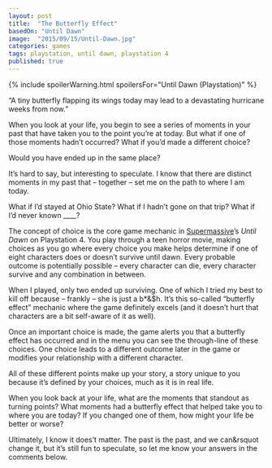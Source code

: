 ```yaml
---
layout: post
title:  "The Butterfly Effect"
basedOn: "Until Dawn"
image:  "2015/09/15/Until-Dawn.jpg"
categories: games
tags: playstation, until dawn, playstation 4
published: true
---
```


{% include spoilerWarning.html spoilersFor="Until Dawn (Playstation)" %}

&ldquo;A tiny butterfly flapping its wings today may lead to a devastating hurricane weeks from now.&rdquo;

When you look at your life, you begin to see a series of moments in your past that have taken you to the point you&rsquo;re at today. But what if one of those moments hadn&rsquo;t occurred? What if you&rsquo;d made a different choice?

Would you have ended up in the same place?

It&rsquo;s hard to say, but interesting to speculate. I know that there are distinct moments in my past that &ndash; together &ndash; set me on the path to where I am today.

What if I&rsquo;d stayed at Ohio State? What if I hadn&rsquo;t gone on that trip? What if I&rsquo;d never known ____?

The concept of choice is the core game mechanic in <a href="http://www.supermassivegames.com/" target="_target">Supermassive</a>&rsquo;s <i>Until Dawn</i> on Playstation 4. You play through a teen horror movie, making choices as you go where every choice you make helps determine if one of eight characters does or doesn&rsquo;t survive until dawn. Every probable outcome is potentially possible &ndash; every character can die, every character survive and any combination in between.

When I played, only two ended up surviving. One of which I tried my best to kill off because &ndash; frankly &ndash; she is just a b*&$h. It&rsquo;s this so-called &ldquo;butterfly effect&rdquo; mechanic where the game definitely excels (and it doesn&rsquo;t hurt that characters are a bit self-aware of it as well).

Once an important choice is made, the game alerts you that a butterfly effect has occurred and in the menu you can see the through-line of these choices. One choice leads to a different outcome later in the game or modifies your relationship with a different character.

All of these different points make up your story, a story unique to you because it&rsquo;s defined by your choices, much as it is in real life.

When you look back at your life, what are the moments that standout as turning points? What moments had a butterfly effect that helped take you to where you are today? If you changed one of them, how might your life be better or worse?

Ultimately, I know it does&rsquo;t matter. The past is the past, and we can&rsquot change it, but it&rsquo;s still fun to speculate, so let me know your answers in the comments below.